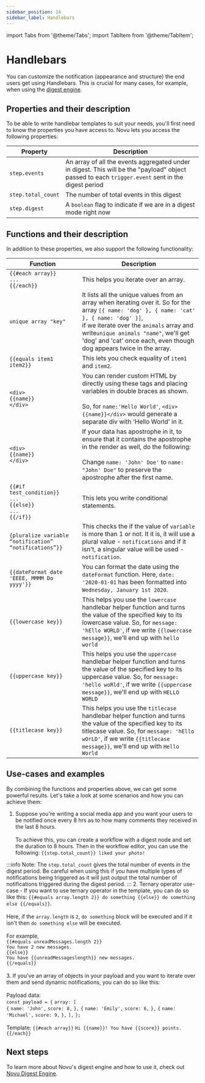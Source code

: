 ```yaml
---
sidebar_position: 14
sidebar_label: Handlebars
---
```


import Tabs from '@theme/Tabs';
import TabItem from '@theme/TabItem';

# Handlebars

You can customize the notification (appearance and structure) the end users get using Handlebars. This is crucial for many cases, for example, when using the [digest engine](https://docs.novu.co/platform/digest/). 

## Properties and their description

To be able to write handlebar templates to suit your needs, you'll first need to know the properties you have access to. Novu lets you access the following properties:

| Property           | Description                                                                                                                                         |
| ------------------ | --------------------------------------------------------------------------------------------------------------------------------------------------- |
| `step.events`      | An array of all the events aggregated under in digest. This will be the "payload" object passed to each `trigger.event` sent in the digest period |
| `step.total_count` | The number of total events in this digest                                                                                                           |
| `step.digest`      | A `boolean` flag to indicate if we are in a digest mode right now        

## Functions and their description

In addition to these properties, we also support the following functionality:

| Function           | Description                                                                                                                                         |
| ------------------ | --------------------------------------------------------------------------------------------------------------------------------------------------- |
| `{{#each array}}`<br/>`...`<br/>`{{/each}}`      | This helps you iterate over an array.  |
| `unique array "key"`      | It lists all the unique values from an array when iterating over it. So for the array `[{ name: 'dog' }, { name: 'cat' }, { name: 'dog' }]`, <br/>if we iterate over the `animals` array and write`unique animals "name"`, we'll get 'dog' and 'cat' once each, even though dog appears twice in the array.|
| `{{equals item1 item2}}` | This lets you check equality of `item1` and `item2`.                                                                                                            |
| `<div>`<br/>`{{name}}`<br/>`</div>`      | You can render custom HTML by directly using these tags and placing variables in double braces as shown. <br/><br/> So, for `name:'Hello World'`, `<div>{{name}}</div>` would generate a separate div with 'Hello World' in it. |
| `<div>`<br/>`{{name}}`<br/>`</div>`      | If your data has apostrophe in it, to ensure that it contains the apostrophe in the render as well, do the following:<br/><br/>Change `name: 'John' Doe'` to `name: "John' Doe"` to preserve the apostrophe after the first name.|
| `{{#if test_condition}}`<br/>`...`<br/>`{{else}}`<br/>`...`<br/>`{{/if}}`      | This lets you write conditional statements.  |
| `{pluralize variable “notification” “notifications”}}`      | This checks the if the value of `variable` is more than 1 or not. It it is, it will use a plural value - `notifications` and if it isn't, a singular value will be used - `notification`.  |
| `{{dateFormat date 'EEEE, MMMM Do yyyy'}}`      | You can format the date using the `dateFormat` function. Here, `date: '2020-01-01` has been formatted into `Wednesday, January 1st 2020`.|
| `{{lowercase key}}`      | This helps you use the `lowercase` handlebar helper function and turns the value of the specified key to its lowercase value. So, for `message: 'hEllo WORLD'`, if we write `{{lowercase message}}`, we'll end up with `hello world`|
| `{{uppercase key}}`      | This helps you use the `uppercase` handlebar helper function and turns the value of the specified key to its uppercase value. So, for `message: 'hello woRld'`, if we write `{{uppercase message}}`, we'll end up with `HELLO WORLD`|
| `{{titlecase key}}`      | This helps you use the `titlecase` handlebar helper function and turns the value of the specified key to its titlecase value. So, for `message: 'hEllo wOrLD'`, if we write `{{titlecase message}}`, we'll end up with `Hello World`|

## Use-cases and examples

By combining the functions and properties above, we can get some powerful results. Let's take a look at some scenarios and how you can achieve them:

1. Suppose you're writing a social media app and you want your users to be notified once every 8 hrs as to how many comments they received in the last 8 hours.<br/><br/>To achieve this, you can create a workflow with a digest node and set the duration to 8 hours. Then in the workflow editor, you can use the following:
`{{step.total_count}} liked your photo!`

:::info
Note: The `step.total_count` gives the total number of events in the digest period. Be careful when using this if you have multiple types of notifications being triggered as it will just output the total number of notifications triggered during the digest period.
:::
2. Ternary operator use-case - If you want to use ternary operator in the template, you can do so like this:
   `{{#equals array.length 2}} do something {{else}} do something else {{/equals}}`. <br/><br/>Here, if the `array.length` is `2`, `do something` block will be executed and if it isn't then `do something else` will be executed.<br/><br/> For example, <br/>
   `{{#equals unreadMessages.length 2}}`<br/>`You have 2 new messages.`<br/>`{{else}}`<br/>`You have {{unreadMessageslength}} new messages.`<br/>`{{/equals}}`<br/><br/>
3. If you've an array of objects in your payload and you want to iterate over them and send dynamic notifications, you can do so like this:<br/><br/>
  Payload data:<br/>`const payload = {`
`array: [`<br/>
    `{`
     `name: 'John',`
      `score: 8,`
    `},`
    `{`
      `name: 'Emily',`
      `score: 6,`
    `},`
    `{`
     `name: 'Michael',`
      `score: 9,`
    `},`
  `],`
`};`<br/><br/>
Template:
`{{#each array}}`
  `Hi {{name}}! You have {{score}} points.`
`{{/each}}`

## Next steps

To learn more about Novu's digest engine and how to use it, check out [Novu Digest Engine](https://docs.novu.co/platform/digest).
